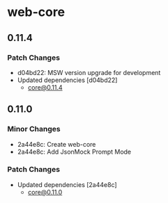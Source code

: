 # web-core

## 0.11.4

### Patch Changes

- d04bd22: MSW version upgrade for development
- Updated dependencies [d04bd22]
  - core@0.11.4

## 0.11.0

### Minor Changes

- 2a44e8c: Create web-core
- 2a44e8c: Add JsonMock Prompt Mode

### Patch Changes

- Updated dependencies [2a44e8c]
  - core@0.11.0
